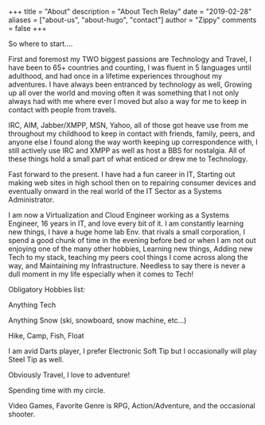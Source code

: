 +++
title = "About"
description = "About Tech Relay"
date = "2019-02-28"
aliases = ["about-us", "about-hugo", "contact"]
author = "Zippy"
comments = false
+++

So where to start....

First and foremost my TWO biggest passions are Technology and Travel,
I have been to 65+ countries and counting, I was fluent in 5 languages
until adulthood, and had once in a lifetime experiences throughout my
adventures. I have always been entranced by technology as well,
Growing up all over the world and moving often it was something that I
not only always had with me where ever I moved but also a way for me
to keep in contact with people from travels.

IRC, AIM, Jabber/XMPP, MSN, Yahoo, all of those got heave use from me
throughout my childhood to keep in contact with friends, family,
peers, and anyone else I found along the way worth keeping up
correspondence with, I still actively use IRC and XMPP as well as host
a BBS for nostalgia. All of these things hold a small part of what
enticed or drew me to Technology.

Fast forward to the present. I have had a fun career in IT, Starting
out making web sites in high school then on to repairing consumer
devices and eventually onward in the real world of the IT Sector as a
Systems Administrator.

I am now a Virtualization and Cloud Engineer working as a Systems
Engineer, 16 years in IT, and love every bit of it. I am constantly
learning new things, I have a huge home lab Env. that rivals a small
corporation, I spend a good chunk of time in the evening before bed or
when I am not out enjoying one of the many other hobbies, Learning new
things, Adding new Tech to my stack, teaching my peers cool things I
come across along the way, and Maintaining my Infrastructure. Needless
to say there is never a dull moment in my life especially when it
comes to Tech!

Obligatory Hobbies list:

Anything Tech

Anything Snow (ski, snowboard, snow machine, etc...)

Hike, Camp, Fish, Float

I am avid Darts player, I prefer Electronic Soft Tip but I
occasionally will play Steel Tip as well.

Obviously Travel, I love to adventure!

Spending time with my circle.

Video Games, Favorite Genre is RPG, Action/Adventure, and the
occasional shooter.

